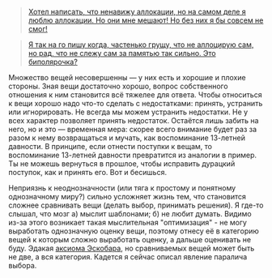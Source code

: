 > [Хотел написать, что ненавижу аллокации, но на самом деле я люблю аллокации. Но они мне мешают! Но без них я бы совсем не смог!](https://twitter.com/0xfe0d/status/1420000160034197506)

> [Я так на го пишу когда, частенько грущу, что не аллоцирую сам, но рад, что не слежу сам за памятью так сильно. Это биполярочка?](https://twitter.com/Blindbillyjoe/status/1420001134127861760)

Множество вещей несовершенны — у них есть и хорошие и плохие стороны. Зная вещи достаточно хорошо, вопрос собственного отношения к ним становится всё тяжелее для ответа. Чтобы относиться к вещи хорошо надо что-то сделать с недостатками: принять, устранить или игнорировать. Не всегда мы можем устранить недостатки. Не у всех характер позволяет принять недостаток. Остаётся лишь забить на него, но и это — временная мера: скорее всего внимание будет раз за разом к нему возвращаться и мучать, как воспоминание 13-летней давности. В принципе, если отнести поступки к вещам, то воспоминание 13-летней давности превратится из аналогии в пример. Ты не можешь вернуться в прошлое, чтобы исправить дурацкий поступок, как и принять его. Вот и бесишься.

Неприязнь к неоднозначности (или тяга к простому и понятному однозначному миру?) сильно усложняет жизнь тем, что становится сложнее сравнивать вещи (делать выбор, принимать решения). Я где-то слышал, что мозг а) мыслит шаблонами; б) не любит думать. Видимо из-за этого возникает такая мыслительная "оптимизация" - не могу выработать однозначную оценку вещи, поэтому отнесу её в категорию вещей к которым сложно выработать оценку, а дальше оценивать не буду. Эдакая [аксиома Эскобара](https://absurdopedia.wiki/Аксиома_Эскобара), но сравниваемых вещей может быть не две, а вся категория. Кадется я сейчас описал явление паралича выбора.
